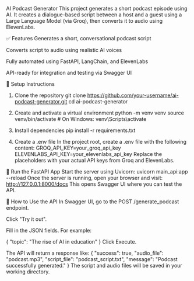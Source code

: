 AI Podcast Generator
This project generates a short podcast episode using AI. It creates a dialogue-based script between a host and a guest using a Large Language Model (via Groq), then converts it to audio using ElevenLabs.

✅ Features
Generates a short, conversational podcast script

Converts script to audio using realistic AI voices

Fully automated using FastAPI, LangChain, and ElevenLabs

API-ready for integration and testing via Swagger UI

🔧 Setup Instructions

1. Clone the repository
git clone https://github.com/your-username/ai-podcast-generator.git
cd ai-podcast-generator

2. Create and activate a virtual environment
python -m venv venv
source venv/bin/activate  # On Windows: venv\Scripts\activate

3. Install dependencies
pip install -r requirements.txt

4. Create a .env file
In the project root, create a .env file with the following content:
GROQ_API_KEY=your_groq_api_key
ELEVENLABS_API_KEY=your_elevenlabs_api_key
Replace the placeholders with your actual API keys from Groq and ElevenLabs.

🚀 Run the FastAPI App
Start the server using Uvicorn:
uvicorn main_api:app --reload
Once the server is running, open your browser and visit:
http://127.0.0.1:8000/docs
This opens Swagger UI where you can test the API.

🧪 How to Use the API
In Swagger UI, go to the POST /generate_podcast endpoint.

Click "Try it out".

Fill in the JSON fields. For example:

{
  "topic": "The rise of AI in education"
}
Click Execute.

The API will return a response like:
{
  "success": true,
  "audio_file": "podcast.mp3",
  "script_file": "podcast_script.txt",
  "message": "Podcast successfully generated."
}
The script and audio files will be saved in your working directory.
